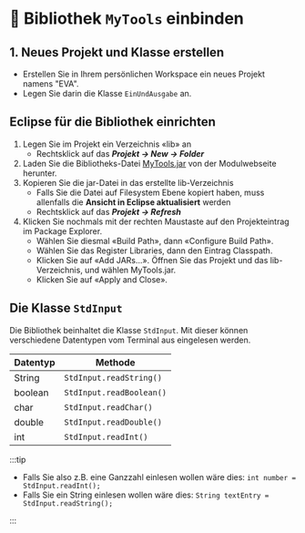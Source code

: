 # 📝 Bibliothek `MyTools` einbinden

## 1. Neues Projekt und Klasse erstellen

- Erstellen Sie in Ihrem persönlichen Workspace ein neues Projekt namens "EVA".
- Legen Sie darin die Klasse `EinUndAusgabe` an.

## Eclipse für die Bibliothek einrichten

1. Legen Sie im Projekt ein Verzeichnis «lib» an
   - Rechtsklick auf das **_Projekt -> New -> Folder_**
2. Laden Sie die Bibliotheks-Datei [MyTools.jar](./) von der Modulwebseite
   herunter.
3. Kopieren Sie die jar-Datei in das erstellte lib-Verzeichnis
   - Falls Sie die Datei auf Filesystem Ebene kopiert haben, muss allenfalls die
     **Ansicht in Eclipse aktualisiert** werden
   - Rechtsklick auf das **_Projekt -> Refresh_**
4. Klicken Sie nochmals mit der rechten Maustaste auf den Projekteintrag im
   Package Explorer.
   - Wählen Sie diesmal «Build Path», dann «Configure Build Path».
   - Wählen Sie das Register Libraries, dann den Eintrag Classpath.
   - Klicken Sie auf «Add JARs...». Öffnen Sie das Projekt und das
     lib-Verzeichnis, und wählen MyTools.jar.
   - Klicken Sie auf «Apply and Close».

## Die Klasse `StdInput`

Die Bibliothek beinhaltet die Klasse `StdInput`. Mit dieser können verschiedene
Datentypen vom Terminal aus eingelesen werden.

| Datentyp | Methode                  |
| -------- | ------------------------ |
| String   | `StdInput.readString()`  |
| boolean  | `StdInput.readBoolean()` |
| char     | `StdInput.readChar()`    |
| double   | `StdInput.readDouble()`  |
| int      | `StdInput.readInt()`     |

:::tip

- Falls Sie also z.B. eine Ganzzahl einlesen wollen wäre dies:
  `int number = StdInput.readInt();`
- Falls Sie ein String einlesen wollen wäre dies:
  `String textEntry = StdInput.readString();`

:::

